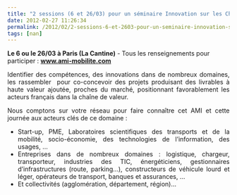```yaml
---
title: "2 sessions (6 et 26/03) pour un séminaire Innovation sur les Chaînes Logistiques et les Mobilités Occasionnelles pour répondre à l'AMI @ademe"
date: 2012-02-27 11:26:34
permalink: /2012/02/2-sessions-6-et-2603-pour-un-seminaire-innovation-sur-les-chaines-logistiques-et-les-mobilites-occas.html
tags: [nan]
---
```


<p><strong>Le 6 ou le 26/03 à Paris (La Cantine)</strong> - Tous les renseignements pour participer : <a href="http://www.ami-mobilite.com" target="_blank"><strong>www.ami-mobilite.com</strong></a></p> <p style="text-align: justify">Identifier des compétences, des innovations dans de nombreux domaines,  les rassembler  pour co-concevoir des projets produisant des livrables à  haute valeur ajoutée, proches du marché, positionnant favorablement les  acteurs français dans la chaîne de valeur.</p> <p style="text-align: justify">Nous comptons sur votre réseau pour faire connaître cet AMI et cette journée aux acteurs clés de ce domaine :</p> <ul style="text-align: justify"> <li>Start-up, PME, Laboratoires scientifiques des transports et de la  mobilité, socio-économie, des technologies de l’information, des usages,  …</li> <li>Entreprises dans de nombreux domaines : logistique, chargeur,  transporteur, industries des TIC, énergéticiens, gestionnaires  d’infrastructures (route, parking…), constructeurs de véhicule lourd et  léger, opérateurs de transport, banques et assurances, …</li> <li>Et collectivités (agglomération, département, région)…</li> </ul>
